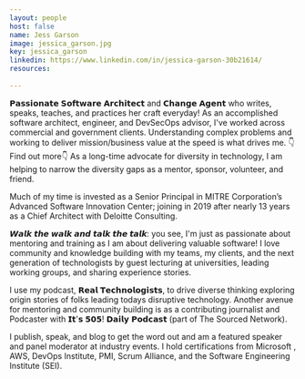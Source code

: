 ```yaml
---
layout: people
host: false
name: Jess Garson
image: jessica_garson.jpg
key: jessica_garson
linkedin: https://www.linkedin.com/in/jessica-garson-30b21614/
resources:
 
---
```

𝗣𝗮𝘀𝘀𝗶𝗼𝗻𝗮𝘁𝗲 𝗦𝗼𝗳𝘁𝘄𝗮𝗿𝗲 𝗔𝗿𝗰𝗵𝗶𝘁𝗲𝗰𝘁 and 𝗖𝗵𝗮𝗻𝗴𝗲 𝗔𝗴𝗲𝗻𝘁 who writes, speaks, teaches, and practices her craft everyday! As an accomplished software architect, engineer, and DevSecOps advisor, I've worked across commercial and government clients. Understanding complex problems and working to deliver mission/business value at the speed is what drives me. 👇Find out more👇 As a long-time advocate for diversity in technology, I am helping to narrow the diversity gaps as a mentor, sponsor, volunteer, and friend.

Much of my time is invested as a Senior Principal in MITRE Corporation’s Advanced Software Innovation Center; joining in 2019 after nearly 13 years as a Chief Architect with Deloitte Consulting.

𝙒𝙖𝙡𝙠 𝙩𝙝𝙚 𝙬𝙖𝙡𝙠 𝙖𝙣𝙙 𝙩𝙖𝙡𝙠 𝙩𝙝𝙚 𝙩𝙖𝙡𝙠: you see, I'm just as passionate about mentoring and training as I am about delivering valuable software! I love community and knowledge building with my teams, my clients, and the next generation of technologists by guest lecturing at universities, leading working groups, and sharing experience stories.

I use my podcast, 𝗥𝗲𝗮𝗹 𝗧𝗲𝗰𝗵𝗻𝗼𝗹𝗼𝗴𝗶𝘀𝘁𝘀, to drive diverse thinking exploring origin stories of folks leading todays disruptive technology. Another avenue for mentoring and community building is as a contributing journalist and Podcaster with 𝗜𝘁'𝘀 𝟱𝟬𝟱! 𝗗𝗮𝗶𝗹𝘆 𝗣𝗼𝗱𝗰𝗮𝘀𝘁 (part of The Sourced Network).

I publish, speak, and blog to get the word out and am a featured speaker and panel moderator at industry events. I hold certifications from Microsoft , AWS, DevOps Institute, PMI, Scrum Alliance, and the Software Engineering Institute (SEI).